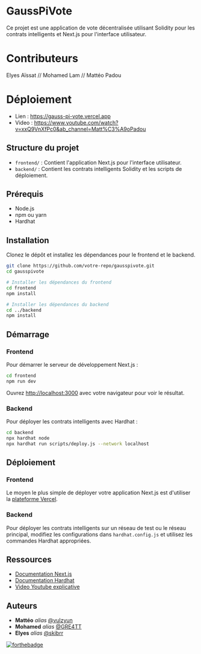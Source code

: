 # GaussPiVote

Ce projet est une application de vote décentralisée utilisant Solidity pour les contrats intelligents et Next.js pour l'interface utilisateur.

# Contributeurs
Elyes Aïssat // Mohamed Lam // Mattéo Padou

# Déploiement
- Lien : https://gauss-pi-vote.vercel.app
- Video : https://www.youtube.com/watch?v=xxQ9VnXfPc0&ab_channel=Matt%C3%A9oPadou

## Structure du projet

- `frontend/` : Contient l'application Next.js pour l'interface utilisateur.
- `backend/` : Contient les contrats intelligents Solidity et les scripts de déploiement.

## Prérequis

- Node.js
- npm ou yarn
- Hardhat

## Installation

Clonez le dépôt et installez les dépendances pour le frontend et le backend.

```bash
git clone https://github.com/votre-repo/gausspivote.git
cd gausspivote

# Installer les dépendances du frontend
cd frontend
npm install

# Installer les dépendances du backend
cd ../backend
npm install
```

## Démarrage

### Frontend

Pour démarrer le serveur de développement Next.js :

```bash
cd frontend
npm run dev
```

Ouvrez [http://localhost:3000](http://localhost:3000) avec votre navigateur pour voir le résultat.

### Backend

Pour déployer les contrats intelligents avec Hardhat :

```bash
cd backend
npx hardhat node
npx hardhat run scripts/deploy.js --network localhost
```

## Déploiement

### Frontend

Le moyen le plus simple de déployer votre application Next.js est d'utiliser la [plateforme Vercel](https://vercel.com/).

### Backend

Pour déployer les contrats intelligents sur un réseau de test ou le réseau principal, modifiez les configurations dans `hardhat.config.js` et utilisez les commandes Hardhat appropriées.

## Ressources

- [Documentation Next.js](https://nextjs.org/docs)
- [Documentation Hardhat](https://hardhat.org/getting-started/)
- [Video Youtube explicative](https://www.youtube.com/watch?v=xxQ9VnXfPc0&ab_channel=Matt%C3%A9oPadou)

## Auteurs

* **Mattéo** _alias_ [@vulzyun](https://github.com/vulzyun)
* **Mohamed**  _alias_ [@GRE4TT](https://github.com/GRE4TT)
* **Elyes** _alias_ [@skibrr](https://github.com/Skibrr)


  
[![forthebadge](https://forthebadge.com/images/featured/featured-built-with-love.svg)](https://forthebadge.com)
